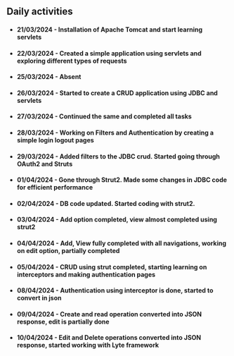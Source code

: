 ## Daily activities

- #### 21/03/2024 - Installation of Apache Tomcat and start learning servlets
- #### 22/03/2024 - Created a simple application using servlets and exploring different types of requests
- #### 25/03/2024 - Absent
- #### 26/03/2024 - Started to create a CRUD application using JDBC and servlets
- #### 27/03/2024 - Continued the same and completed all tasks
- #### 28/03/2024 - Working on Filters and Authentication by creating a simple login logout pages
- #### 29/03/2024 - Added filters to the JDBC crud. Started going through OAuth2 and Struts
- #### 01/04/2024 - Gone through Strut2. Made some changes in JDBC code for efficient performance
- #### 02/04/2024 - DB code updated. Started coding with strut2.
- #### 03/04/2024 - Add option completed, view almost completed using strut2
- #### 04/04/2024 - Add, View fully completed with all navigations, working on edit option, partially completed
- #### 05/04/2024 - CRUD using strut completed, starting learning on interceptors and making authentication pages
- #### 08/04/2024 - Authentication using interceptor is done, started to convert in json
- #### 09/04/2024 - Create and read operation converted into JSON response, edit is partially done
- #### 10/04/2024 - Edit and Delete operations converted into JSON response, started working with Lyte framework

